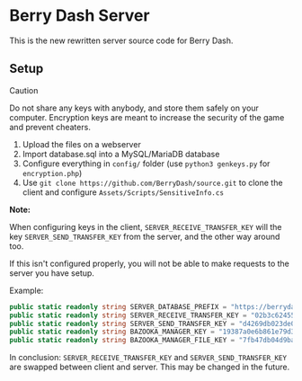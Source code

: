 # Berry Dash Server

This is the new rewritten server source code for Berry Dash.

## Setup

> [!CAUTION]
> Do not share any keys with anybody, and store them safely on your computer.
> Encryption keys are meant to increase the security of the game and prevent cheaters.

1. Upload the files on a webserver
2. Import database.sql into a MySQL/MariaDB database
3. Configure everything in `config/` folder (use `python3 genkeys.py` for `encryption.php`)
4. Use `git clone https://github.com/BerryDash/source.git` to clone the client and configure `Assets/Scripts/SensitiveInfo.cs`

**Note:**

When configuring keys in the client, `SERVER_RECEIVE_TRANSFER_KEY` will the key `SERVER_SEND_TRANSFER_KEY` from the server, and the other way around too.

If this isn't configured properly, you will not be able to make requests to the server you have setup.

Example:

```cs
public static readonly string SERVER_DATABASE_PREFIX = "https://berrydash.lncvrt.xyz/database/";
public static readonly string SERVER_RECEIVE_TRANSFER_KEY = "02b3c624552588ba0929e43fbad36221"; // This would be `SERVER_SEND_TRANSFER_KEY` from the server
public static readonly string SERVER_SEND_TRANSFER_KEY = "d4269db023de05fd59bf05378fa57324"; // This would be `SERVER_RECEIVE_TRANSFER_KEY` from the server
public static readonly string BAZOOKA_MANAGER_KEY = "19387a0e6b861e79d38657d0059bce8c";
public static readonly string BAZOOKA_MANAGER_FILE_KEY = "7fb47db04d9babf42ee3713289516208";
```

In conclusion: `SERVER_RECEIVE_TRANSFER_KEY` and `SERVER_SEND_TRANSFER_KEY` are swapped between client and server. This may be changed in the future.
